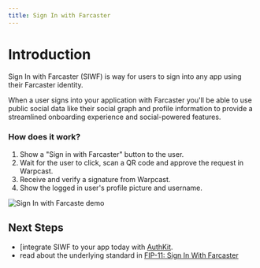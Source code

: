 ```yaml
---
title: Sign In with Farcaster
---
```


# Introduction

Sign In with Farcaster (SIWF) is way for users to sign into any app using their
Farcaster identity.

When a user signs into your application with Farcaster you'll be able to use
public social data like their social graph and profile information to provide
a streamlined onboarding experience and social-powered features.

### How does it work?

1. Show a "Sign in with Farcaster" button to the user.
2. Wait for the user to click, scan a QR code and approve the request in Warpcast.
3. Receive and verify a signature from Warpcast.
4. Show the logged in user's profile picture and username.

![Sign In with Farcaste demo](./siwf_demo.avifs)

## Next Steps

- [integrate SIWF to your app today with [AuthKit](/auth-kit/).
- read about the underlying standard in [FIP-11: Sign In With
  Farcaster](https://github.com/farcasterxyz/protocol/discussions/110)
